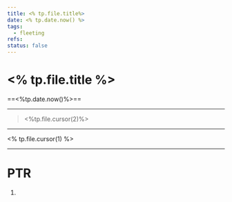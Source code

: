 ```yaml
---
title: <% tp.file.title%>
date: <% tp.date.now() %>
tags:
  - fleeting
refs: 
status: false
---
```

# <% tp.file.title %>
==<%tp.date.now()%>==

---
> <%tp.file.cursor(2)%>

---
<% tp.file.cursor(1) %>



---
# PTR

1. 